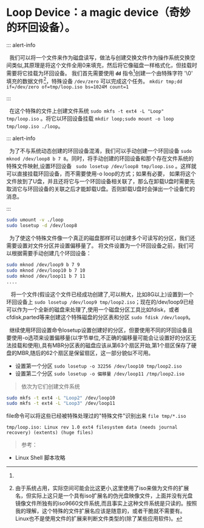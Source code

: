 # Loop Device：a magic device（奇妙的环回设备）。

::: alert-info

&nbsp;&nbsp;我们可以将一个文件来作为磁盘读写，做法与创建交换文件作为操作系统交换空间类似,其原理是将这个文件全用0来填充，然后将它像磁盘一样格式化，但挂载时需要将它挂载为环回设备。 我们首先需要使用 **`dd`** 指令[^dd]创建一个由特殊字符 '\0' 填充的数据文件[^size]，特殊设备 `/dev/zero` 可以完成这个任务。 `mkdir tmp;dd if=/dev/zero of=tmp/loop.iso bs=1024M count=1`

:::

[^dd]: 

[^size]: 由于系统占用，实际空间可能会比这更小,这里使用了iso来做为文件的扩展名，但实际上这只是一个具有iso扩展名的伪光盘映像文件，上面并没有光盘镜像文件所独有的iso9660文件系统,而且事实上这种文件系统是只读的。按照我的理解，这个特殊的文件扩展名应该是随意的，或者干脆就不需要有。Linux也不是使用文件的扩展来判断文件类型的(除了某些应用软件)。

 &nbsp;&nbsp;在这个特殊的文件上创建文件系统 `sudo mkfs -t ext4 -L "Loop" tmp/loop.iso` 。将它以环回设备挂载 `mkdir loop;sudo mount -o loop  tmp/loop.iso ./loop`。

::: alert-info

&nbsp;&nbsp;为了不与系统动态创建的环回设备混淆，我们可以手动创建一个环回设备 `sudo mknod /dev/loop8 b 7 8`。同时，将手动创建的环回设备和那个存在文件系统的特殊文件映射,设置环回设备 ` sudo losetup /dev/loop8 tmp/loop.iso` 。这样就可以直接挂载环回设备，而不需要使用-o loop的方式；如果有必要， 如果将这个文件放到了U盘，并且还将它与一个环回设备相关联了，那么在卸载U盘时需要先取消它与环回设备的关联之后才能卸载U盘。否则卸载U盘时会弹出一个设备忙的消息。

:::


```Bash
sudo umount -v ./loop
sudo losetup -d /dev/loop8
```

&nbsp;&nbsp;为了使这个特殊文件像一个真正的磁盘那样可以创建多个可读写的分区，我们还需要设置对文件分区并设置偏移量了。 将文件设置为一个环回设备之前，我们可以根据需要手动创建几个环回设备：

```Bash
sudo mknod /dev/loop9 b 7 9
sudo mknod /dev/loop10 b 7 10
sudo mknod /dev/loop11 b 7 11
....
```

&nbsp;&nbsp; 将一个文件(假设这个文件已经成功创建了,可以稍大，比如8G以上)设置到一个环回设备上 `sudo losetup /dev/loop9 tmp/loop2.iso`；现在的/dev/loop9已经可以作为一个全新的磁盘来处理了,使用一个磁盘分区工具比如fdisk，或者cfdisk,parted等来创建这个特殊磁盘的分区表和分区 `sudo fdisk /dev/loop9`。

 &nbsp;&nbsp;继续使用环回设置命令losetup设置创建好的分区，但要使用不同的环回设备且要使用-o选项来设置偏移量(以字节单位,不正确的偏移量可能会让设置好的分区无法挂载和使用),具有MBR分区表的磁盘应该从第63个扇区开始,第1个扇区保存了硬盘的MBR,随后的62个扇区是保留扇区，这一部分貌似不可用。

+  设置第一个分区 `sudo losetup -o 32256 /dev/loop10 tmp/loop2.iso `
+  设置第二个分区 `sudo losetup -o 偏移量 /dev/loop11 /tmp/loop2.iso`

>  依次为它们创建文件系统

```Bash
sudo mkfs -t ext4 -L "Loop2" /dev/loop10 
sudo mkfs -t ext4 -L "Loop3" /dev/loop11
```

file命令可以将这些已经被特殊处理过的"特殊文件"识别出来 `file tmp/*.iso`

```
tmp/loop.iso: Linux rev 1.0 ext4 filesystem data (needs journal recovery) (extents) (huge files)
```

> 参考：

+ Linux Shell 脚本攻略

